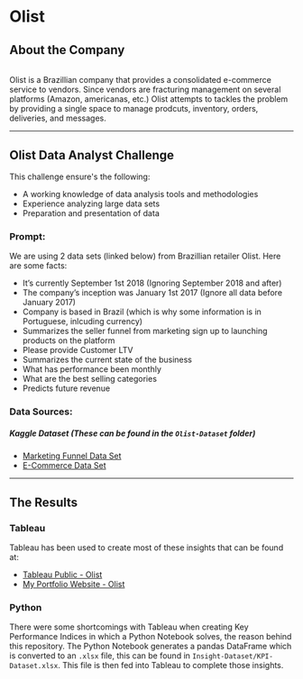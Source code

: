 # Olist

## About the Company
######
Olist is a Brazillian company that provides a consolidated e-commerce service to vendors. Since vendors are fracturing management on several platforms (Amazon, americanas, etc.) Olist attempts to tackles the problem by providing a single space to manage prodcuts, inventory, orders, deliveries, and messages. 

<hr>

## Olist Data Analyst Challenge

This challenge ensure's the following:
- A working knowledge of data analysis tools and methodologies
- Experience analyzing large data sets
- Preparation and presentation of data

### Prompt:

We are using 2 data sets (linked below) from Brazillian retailer Olist.
Here are some facts:
 - It’s currently September 1st 2018 (Ignoring September 2018 and after)
 - The company’s inception was January 1st 2017 (Ignore all data before January 2017)
 - Company is based in Brazil (which is why some information is in Portuguese, inlcuding currency)
 - Summarizes the seller funnel from marketing sign up to launching products on the platform
 - Please provide Customer LTV 
 - Summarizes the current state of the business
 - What has performance been monthly
 - What are the best selling categories
 - Predicts future revenue 

### Data Sources:
##### Kaggle Dataset (These can be found in the `Olist-Dataset` folder)

- [Marketing Funnel Data Set](https://www.kaggle.com/olistbr/marketing-funnel-olist?select=olist_marketing_qualified_leads_dataset.csv)
- [E-Commerce Data Set](https://www.kaggle.com/olistbr/brazilian-ecommerce/home?select=product_category_name_translation.csv)


<hr>

## The Results

### Tableau

Tableau has been used to create most of these insights that can be found at:
- [Tableau Public - Olist](https://public.tableau.com/profile/chase.goesling#!/vizhome/OlistDataset/Home?publish=yes)
- [My Portfolio Website - Olist](http://www.chase-g.com/portfolio-Olist)


### Python

There were some shortcomings with Tableau when creating Key Performance Indices in which a Python Notebook solves, the reason behind this repository. The Python Notebook generates a pandas DataFrame which is converted to an `.xlsx` file, this can be found in `Insight-Dataset/KPI-Dataset.xlsx`. This file is then fed into Tableau to complete those insights.


